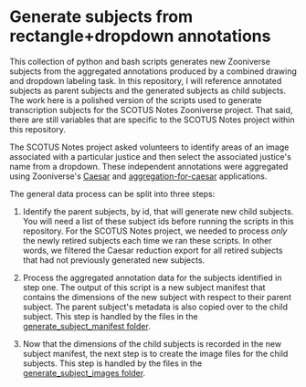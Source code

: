 # Generate subjects from rectangle+dropdown annotations

This collection of python and bash scripts generates new Zooniverse subjects from the aggregated annotations produced by a combined drawing and dropdown labeling task. In this repository, I will reference annotated subjects as parent subjects and the generated subjects as child subjects. The work here is a polished version of the scripts used to generate transcription subjects for the SCOTUS Notes Zooniverse project. That said, there are still variables that are specific to the SCOTUS Notes project within this repository.

The SCOTUS Notes project asked volunteers to identify areas of an image associated with a particular justice and then select the associated justice's name from a dropdown. These independent annotations were aggregated using Zooniverse's [Caesar](https://github.com/zooniverse/caesar) and [aggregation-for-caesar](https://github.com/zooniverse/aggregation-for-caesar) applications.

The general data process can be split into three steps:

1. Identify the parent subjects, by id, that will generate new child subjects. You will need a list of these subject ids before running the scripts in this repository. For the SCOTUS Notes project, we needed to process _only_ the newly retired subjects each time we ran these scripts. In other words, we filtered the Caesar reduction export for all retired subjects that had not previously generated new subjects.

2. Process the aggregated annotation data for the subjects identified in step one. The output of this script is a new subject manifest that contains the dimensions of the new subject with respect to their parent subject. The parent subject's metadata is also copied over to the child subject. This step is handled by the files in the [generate_subject_manifest folder](https://github.com/simensta/generate-subjects-from-rectangle-dropdown-annotations/tree/master/generate_subject_manifest).

3. Now that the dimensions of the child subjects is recorded in the new subject manifest, the next step is to create the image files for the child subjects. This step is handled by the files in the [generate_subject_images folder](https://github.com/simensta/generate-subjects-from-rectangle-dropdown-annotations/tree/master/generate_subject_images).

